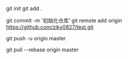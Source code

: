 git init
git add .
<!-- 不知道初始化仓库有什么用 -->
git commit -m '初始化仓库' 
git remote add origin https://github.com/ziky0827/test.git
<!-- 推送 -->
git push -u origin master
<!-- 拉取远程仓库并于本地仓库合并 -->
git pull --rebase origin master